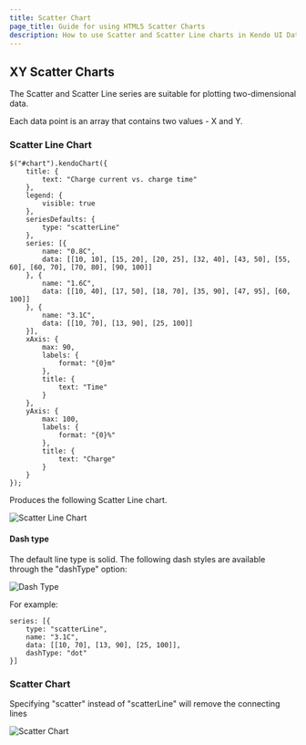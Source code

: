 ```yaml
---
title: Scatter Chart
page_title: Guide for using HTML5 Scatter Charts
description: How to use Scatter and Scatter Line charts in Kendo UI DataViz.
---
```


## XY Scatter Charts

The Scatter and Scatter Line series are suitable for plotting two-dimensional data.

Each data point is an array that contains two values - X and Y.

### Scatter Line Chart

    $("#chart").kendoChart({
        title: {
            text: "Charge current vs. charge time"
        },
        legend: {
            visible: true
        },
        seriesDefaults: {
            type: "scatterLine"
        },
        series: [{
            name: "0.8C",
            data: [[10, 10], [15, 20], [20, 25], [32, 40], [43, 50], [55, 60], [60, 70], [70, 80], [90, 100]]
        }, {
            name: "1.6C",
            data: [[10, 40], [17, 50], [18, 70], [35, 90], [47, 95], [60, 100]]
        }, {
            name: "3.1C",
            data: [[10, 70], [13, 90], [25, 100]]
        }],
        xAxis: {
            max: 90,
            labels: {
                format: "{0}m"
            },
            title: {
                text: "Time"
            }
        },
        yAxis: {
            max: 100,
            labels: {
                format: "{0}%"
            },
            title: {
                text: "Charge"
            }
        }
    });


Produces the following Scatter Line chart.

 ![Scatter Line Chart](/controls/charts/chart-types/chart-scatter-line.png)

#### Dash type

The default line type is solid. The following dash styles are available through the "dashType" option:

![Dash Type](/controls/charts/chart-types/chart-dash-types.png)

For example:

    series: [{
        type: "scatterLine",
        name: "3.1C",
        data: [[10, 70], [13, 90], [25, 100]],
        dashType: "dot"
    }]


### Scatter Chart

Specifying "scatter" instead of "scatterLine" will remove the connecting lines

![Scatter Chart](/controls/charts/chart-types/chart-scatter.png)
